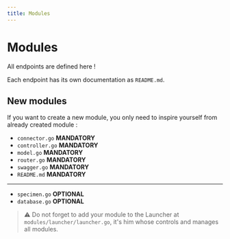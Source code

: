 ```yaml
---
title: Modules
---
```


# Modules

All endpoints are defined here !

Each endpoint has its own documentation as `README.md`.

## New modules

If you want to create a new module, you only need to inspire yourself from already created module :
- `connector.go` __MANDATORY__
- `controller.go` __MANDATORY__
- `model.go` __MANDATORY__
- `router.go` __MANDATORY__
- `swagger.go` __MANDATORY__
- `README.md` __MANDATORY__
---
- `specimen.go` __OPTIONAL__
- `database.go` __OPTIONAL__

> ⚠ Do not forget to add your module to the Launcher at `modules/launcher/launcher.go`, it's him whose controls and manages all modules.
